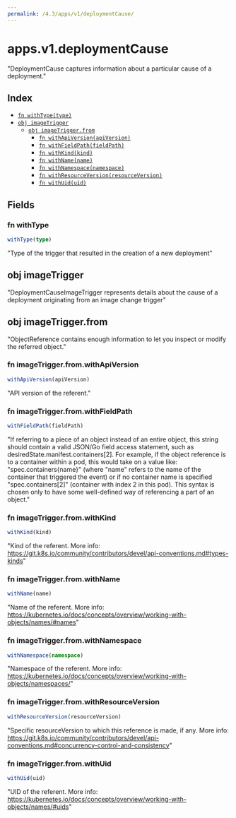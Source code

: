 ```yaml
---
permalink: /4.3/apps/v1/deploymentCause/
---
```


# apps.v1.deploymentCause

"DeploymentCause captures information about a particular cause of a deployment."

## Index

* [`fn withType(type)`](#fn-withtype)
* [`obj imageTrigger`](#obj-imagetrigger)
  * [`obj imageTrigger.from`](#obj-imagetriggerfrom)
    * [`fn withApiVersion(apiVersion)`](#fn-imagetriggerfromwithapiversion)
    * [`fn withFieldPath(fieldPath)`](#fn-imagetriggerfromwithfieldpath)
    * [`fn withKind(kind)`](#fn-imagetriggerfromwithkind)
    * [`fn withName(name)`](#fn-imagetriggerfromwithname)
    * [`fn withNamespace(namespace)`](#fn-imagetriggerfromwithnamespace)
    * [`fn withResourceVersion(resourceVersion)`](#fn-imagetriggerfromwithresourceversion)
    * [`fn withUid(uid)`](#fn-imagetriggerfromwithuid)

## Fields

### fn withType

```ts
withType(type)
```

"Type of the trigger that resulted in the creation of a new deployment"

## obj imageTrigger

"DeploymentCauseImageTrigger represents details about the cause of a deployment originating from an image change trigger"

## obj imageTrigger.from

"ObjectReference contains enough information to let you inspect or modify the referred object."

### fn imageTrigger.from.withApiVersion

```ts
withApiVersion(apiVersion)
```

"API version of the referent."

### fn imageTrigger.from.withFieldPath

```ts
withFieldPath(fieldPath)
```

"If referring to a piece of an object instead of an entire object, this string should contain a valid JSON/Go field access statement, such as desiredState.manifest.containers[2]. For example, if the object reference is to a container within a pod, this would take on a value like: \"spec.containers{name}\" (where \"name\" refers to the name of the container that triggered the event) or if no container name is specified \"spec.containers[2]\" (container with index 2 in this pod). This syntax is chosen only to have some well-defined way of referencing a part of an object."

### fn imageTrigger.from.withKind

```ts
withKind(kind)
```

"Kind of the referent. More info: https://git.k8s.io/community/contributors/devel/api-conventions.md#types-kinds"

### fn imageTrigger.from.withName

```ts
withName(name)
```

"Name of the referent. More info: https://kubernetes.io/docs/concepts/overview/working-with-objects/names/#names"

### fn imageTrigger.from.withNamespace

```ts
withNamespace(namespace)
```

"Namespace of the referent. More info: https://kubernetes.io/docs/concepts/overview/working-with-objects/namespaces/"

### fn imageTrigger.from.withResourceVersion

```ts
withResourceVersion(resourceVersion)
```

"Specific resourceVersion to which this reference is made, if any. More info: https://git.k8s.io/community/contributors/devel/api-conventions.md#concurrency-control-and-consistency"

### fn imageTrigger.from.withUid

```ts
withUid(uid)
```

"UID of the referent. More info: https://kubernetes.io/docs/concepts/overview/working-with-objects/names/#uids"